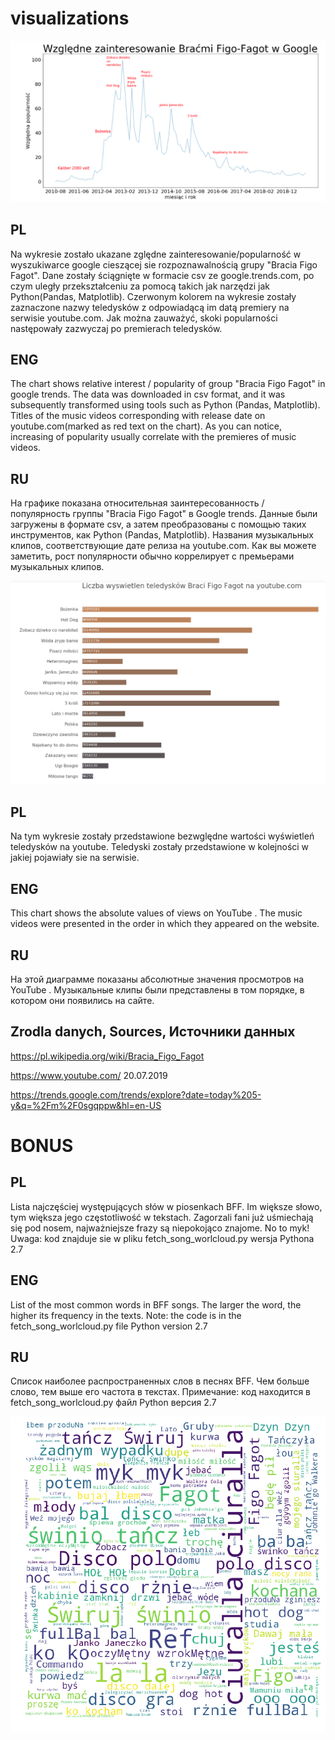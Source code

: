 # visualizations

![google](google.png)

## PL 

Na wykresie zostało ukazane zględne zainteresowanie/popularność w wyszukiwarce google cieszącej sie rozpoznawalnością grupy "Bracia Figo Fagot".
Dane zostały ściągnięte w formacie csv ze google.trends.com, po czym uległy przekształceniu za pomocą takich jak narzędzi jak Python(Pandas, Matplotlib). Czerwonym kolorem na wykresie zostały zaznaczone nazwy teledysków z odpowiadącą im datą premiery na serwisie youtube.com. Jak można zauważyć, skoki popularności następowały zazwyczaj po premierach teledysków.

## ENG
The chart shows relative interest / popularity of group "Bracia Figo Fagot" in google trends.
The data was downloaded in csv format, and it was subsequently transformed using tools such as Python (Pandas, Matplotlib). Titles of the music videos corresponding with release date on youtube.com(marked as red text on the chart). As you can notice, increasing of popularity usually correlate with the premieres of music videos.

## RU

На графике показана относительная заинтересованность / популярность группы "Bracia Figo Fagot" в Google trends.
Данные были загружены в формате csv, а затем преобразованы с помощью таких инструментов, как Python (Pandas, Matplotlib). Названия музыкальных клипов, соответствующие дате релиза на youtube.com. Как вы можете заметить, рост популярности обычно коррелирует с премьерами музыкальных клипов.

![youtube](youtube.png)

## PL 
Na tym wykresie zostały przedstawione bezwględne wartości wyświetleń teledysków na youtube. Teledyski zostały przedstawione w kolejności w jakiej pojawiały sie na serwisie. 

## ENG 

This chart shows the absolute values of views on YouTube . The music videos were presented in the order in which they appeared on the website.

## RU
На этой диаграмме показаны абсолютные значения просмотров на YouTube . Музыкальные клипы были представлены в том порядке, в котором они появились на сайте.


## Zrodla danych, Sources, Источники данных

https://pl.wikipedia.org/wiki/Bracia_Figo_Fagot

https://www.youtube.com/ 20.07.2019

https://trends.google.com/trends/explore?date=today%205-y&q=%2Fm%2F0sgqppw&hl=en-US

# BONUS
## PL
Lista najczęściej występujących słów w piosenkach BFF. Im większe słowo, tym większa jego częstotliwość w tekstach.
Zagorzali fani już uśmiechają się pod nosem, najważniejsze frazy są niepokojąco znajome. No to myk!
Uwaga: kod znajduje sie w pliku fetch_song_worlcloud.py
wersja Pythona 2.7

## ENG

List of the most common words in BFF songs. The larger the word, the higher its frequency in the texts.
Note: the code is in the fetch_song_worlcloud.py file
Python version 2.7

## RU 

Список наиболее распространенных слов в песнях BFF. Чем больше слово, тем выше его частота в текстах.
Примечание: код находится в fetch_song_worlcloud.py файл
Python версия 2.7

![bff](cloud_bff.png)


